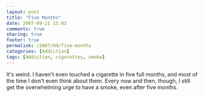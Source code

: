 ```yaml
---
layout: post
title: "Five Months"
date: 2007-09-21 15:03
comments: true
sharing: true
footer: true
permalink: /2007/09/five-months
categories: [Addiction]
tags: [Addiction, cigarettes, smoke]
---
```

It's weird.  I haven't even touched a cigarette in five full months, and most of the time I don't even think about them.  Every now and then, though, I still get the overwhelming urge to have a smoke, even after five months.
